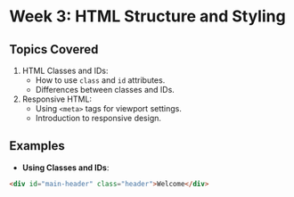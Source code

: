 # Week 3: HTML Structure and Styling

## Topics Covered

1. HTML Classes and IDs:
   - How to use `class` and `id` attributes.
   - Differences between classes and IDs.
2. Responsive HTML:
   - Using `<meta>` tags for viewport settings.
   - Introduction to responsive design.

## Examples

- **Using Classes and IDs**:

```html
<div id="main-header" class="header">Welcome</div>
```

